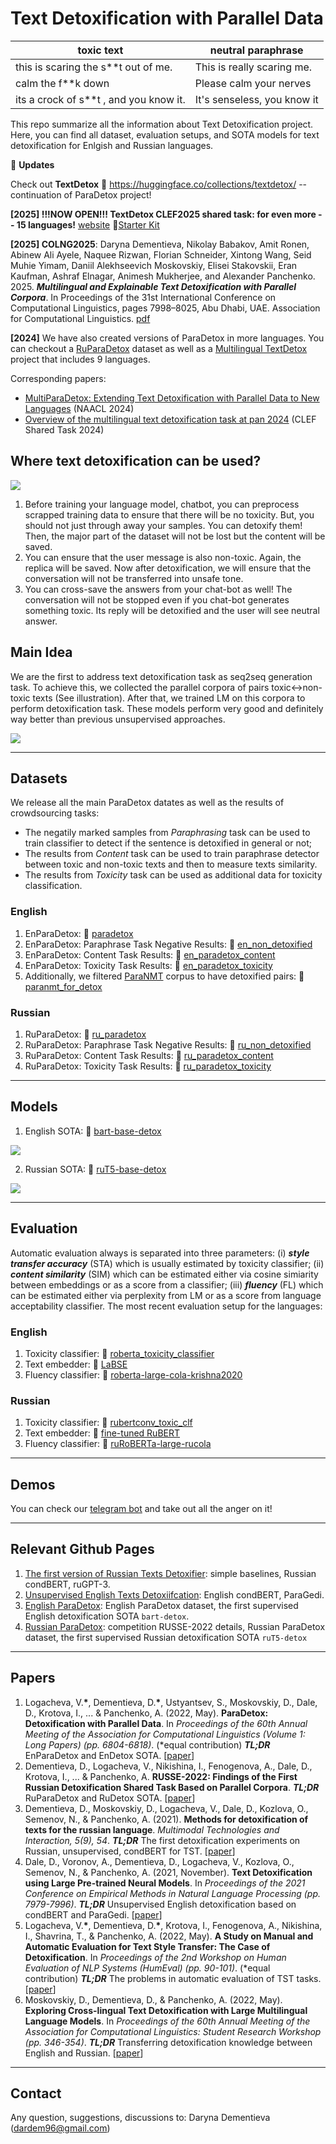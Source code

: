 # Text Detoxification with Parallel Data

| toxic text   |      neutral paraphrase      |
|----------|-------------|
| this is scaring the s\*\*t out of me. | This is really scaring me.  |
| calm the f\*\*k down | Please calm your nerves  |
| its a crock of s\*\*t , and you know it. | It's senseless, you know it  |

This repo summarize all the information about Text Detoxification project. Here, you can find all dataset, evaluation setups, and SOTA models for text detoxification for Enlgish and Russian languages.

📰 **Updates**

Check out **TextDetox** 🤗 https://huggingface.co/collections/textdetox/ -- continuation of ParaDetox project!

**[2025] !!!NOW OPEN!!! TextDetox CLEF2025 shared task: for even more -- 15 languages!** [website](https://pan.webis.de/clef25/pan25-web/text-detoxification.html) 🤗[Starter Kit](https://huggingface.co/collections/textdetox/)

**[2025] COLNG2025**: Daryna Dementieva, Nikolay Babakov, Amit Ronen, Abinew Ali Ayele, Naquee Rizwan, Florian Schneider, Xintong Wang, Seid Muhie Yimam, Daniil Alekhseevich Moskovskiy, Elisei Stakovskii, Eran Kaufman, Ashraf Elnagar, Animesh Mukherjee, and Alexander Panchenko. 2025. ***Multilingual and Explainable Text Detoxification with Parallel Corpora***. In Proceedings of the 31st International Conference on Computational Linguistics, pages 7998–8025, Abu Dhabi, UAE. Association for Computational Linguistics. [pdf](https://aclanthology.org/2025.coling-main.535/)

**[2024]** We have also created versions of ParaDetox in more languages. You can checkout a [RuParaDetox](https://huggingface.co/datasets/s-nlp/ru_paradetox) dataset as well as a [Multilingual TextDetox](https://huggingface.co/textdetox) project that includes 9 languages.

Corresponding papers:
* [MultiParaDetox: Extending Text Detoxification with Parallel Data to New Languages](https://aclanthology.org/2024.naacl-short.12/) (NAACL 2024)
* [Overview of the multilingual text detoxification task at pan 2024](https://ceur-ws.org/Vol-3740/paper-223.pdf) (CLEF Shared Task 2024)

## Where text detoxification can be used?

![](https://github.com/dardem/text_detoxification/blob/main/detox_usage.png)

1. Before training your language model, chatbot, you can preprocess scrapped training data to ensure that there will be no toxicity. But, you should not just through away your samples. You can detoxify them! Then, the major part of the dataset will not be lost but the content will be saved.
2. You can ensure that the user message is also non-toxic. Again, the replica will be saved. Now after detoxification, we will ensure that the conversation will not be transferred into unsafe tone.
3. You can cross-save the answers from your chat-bot as well! The conversation will not be stopped even if you chat-bot generates something toxic. Its reply will be detoxified and the user will see neutral answer.

## Main Idea

We are the first to address text detoxification task as seq2seq generation task. To achieve this, we collected the parallel corpora of pairs toxic<->non-toxic texts (See illustration). After that, we trained LM on this corpora to perform detoxification task. These models perform very good and definitely way better than previous unsupervised approaches.

![](https://github.com/dardem/text_detoxification/blob/main/schema.jpg)

---

## Datasets

We release all the main ParaDetox datates as well as the results of crowdsourcing tasks:
* The negatily marked samples from *Paraphrasing* task can be used to train classifier to detect if the sentence is detoxified in general or not;
* The results from *Content* task can be used to train paraphrase detector between toxic and non-toxic texts and then to measure texts similarity.
* The results from *Toxicity* task can be used as additional data for toxicity classification.

### English

1. EnParaDetox: 🤗 [paradetox](https://huggingface.co/datasets/s-nlp/paradetox)
2. EnParaDetox: Paraphrase Task Negative Results: 🤗 [en_non_detoxified](https://huggingface.co/datasets/s-nlp/en_non_detoxified)
3. EnParaDetox: Content Task Results: 🤗 [en_paradetox_content](https://huggingface.co/datasets/s-nlp/en_paradetox_content)
4. EnParaDetox: Toxicity Task Results: 🤗 [en_paradetox_toxicity](https://huggingface.co/datasets/s-nlp/en_paradetox_toxicity)
5. Additionally, we filtered [ParaNMT](https://aclanthology.org/P18-1042/) corpus to have detoxified pairs: 🤗 [paranmt_for_detox](https://huggingface.co/datasets/dardem/paranmt_for_detox)

### Russian

1. RuParaDetox: 🤗 [ru_paradetox](https://huggingface.co/datasets/s-nlp/ru_paradetox)
2. RuParaDetox: Paraphrase Task Negative Results: 🤗 [ru_non_detoxified](https://huggingface.co/datasets/s-nlp/ru_non_detoxified)
3. RuParaDetox: Content Task Results: 🤗 [ru_paradetox_content](https://huggingface.co/datasets/s-nlp/ru_paradetox_content)
4. RuParaDetox: Toxicity Task Results: 🤗 [ru_paradetox_toxicity](https://huggingface.co/datasets/s-nlp/ru_paradetox_toxicity)

---

## Models

1. English SOTA: 🤗 [bart-base-detox]( https://huggingface.co/s-nlp/bart-base-detox)

![](https://github.com/dardem/text_detoxification/blob/main/en_manual_results.png)

2. Russian SOTA: 🤗 [ruT5-base-detox](https://huggingface.co/s-nlp/ruT5-base-detox)

![](https://github.com/dardem/text_detoxification/blob/main/ru_manual_results.png)

---

## Evaluation
Automatic evaluation always is separated into three parameters: (i) ***style transfer accuracy*** (STA) which is usually estimated by toxicity classifier; (ii) ***content similarity*** (SIM) which can be estimated either via cosine simiarity between embeddings or as a score from a classifier; (iii) ***fluency*** (FL) which can be estimated either via perplexity from LM or as a score from language acceptability classifier. The most recent evaluation setup for the languages:

### English
1. Toxicity classifier: 🤗 [roberta_toxicity_classifier](https://huggingface.co/s-nlp/roberta_toxicity_classifier)
2. Text embedder: 🤗 [LaBSE](https://huggingface.co/sentence-transformers/LaBSE)
3. Fluency classifier: 🤗 [roberta-large-cola-krishna2020](https://huggingface.co/cointegrated/roberta-large-cola-krishna2020)

### Russian
1. Toxicity classifier: 🤗 [rubertconv_toxic_clf](https://huggingface.co/IlyaGusev/rubertconv_toxic_clf)
2. Text embedder: 🤗 [fine-tuned RuBERT](https://huggingface.co/s-nlp/rubert-base-cased-conversational-paraphrase-v1)
3. Fluency classifier: 🤗 [ruRoBERTa-large-rucola](https://huggingface.co/RussianNLP/ruRoBERTa-large-rucola)

---
## Demos

You can check our [telegram bot](https://t.me/rudetoxifierbot) and take out all the anger on it!

---
## Relevant Github Pages
1. [The first version of Russian Texts Detoxifier](https://github.com/s-nlp/rudetoxifier): simple baselines, Russian condBERT, ruGPT-3.
2. [Unsupervised English Texts Detoxiifcation](https://github.com/s-nlp/detox): English condBERT, ParaGedi.
3. [English ParaDetox](https://github.com/s-nlp/paradetox): English ParaDetox dataset, the first supervised English detoxification SOTA ``bart-detox``.
4. [Russian ParaDetox](https://github.com/s-nlp/russe_detox_2022): competition RUSSE-2022 details, Russian ParaDetox dataset, the first supervised Russian detoxification SOTA ``ruT5-detox``

---

## Papers
1. Logacheva, V.**\***, Dementieva, D.**\***, Ustyantsev, S., Moskovskiy, D., Dale, D., Krotova, I., ... & Panchenko, A. (2022, May). **ParaDetox: Detoxification with Parallel Data**. In *Proceedings of the 60th Annual Meeting of the Association for Computational Linguistics (Volume 1: Long Papers) (pp. 6804-6818)*. (\*equal contribution) ***TL;DR*** EnParaDetox and EnDetox SOTA. [[paper](https://aclanthology.org/2022.acl-long.469/)]
2. Dementieva, D., Logacheva, V., Nikishina, I., Fenogenova, A., Dale, D., Krotova, I., ... & Panchenko, A. **RUSSE-2022: Findings of the First Russian Detoxification Shared Task Based on Parallel Corpora**. ***TL;DR*** RuParaDetox and RuDetox SOTA. [[paper](https://www.dialog-21.ru/media/5755/dementievadplusetal105.pdf)]
3. Dementieva, D., Moskovskiy, D., Logacheva, V., Dale, D., Kozlova, O., Semenov, N., & Panchenko, A. (2021). **Methods for detoxification of texts for the russian language**. *Multimodal Technologies and Interaction, 5(9), 54*. ***TL;DR*** The first detoxification experiments on Russian, unsupervised, condBERT for TST. [[paper](https://www.mdpi.com/2414-4088/5/9/54/pdf)]
4. Dale, D., Voronov, A., Dementieva, D., Logacheva, V., Kozlova, O., Semenov, N., & Panchenko, A. (2021, November). **Text Detoxification using Large Pre-trained Neural Models**. In *Proceedings of the 2021 Conference on Empirical Methods in Natural Language Processing (pp. 7979-7996)*. ***TL;DR*** Unsupervised English detoxification based on condBERT and ParaGedi. [[paper](https://aclanthology.org/2021.emnlp-main.629/)]
5. Logacheva, V.**\***, Dementieva, D.**\***, Krotova, I., Fenogenova, A., Nikishina, I., Shavrina, T., & Panchenko, A. (2022, May). **A Study on Manual and Automatic Evaluation for Text Style Transfer: The Case of Detoxification**. In *Proceedings of the 2nd Workshop on Human Evaluation of NLP Systems (HumEval) (pp. 90-101)*. (\*equal contribution) ***TL;DR*** The problems in automatic evaluation of TST tasks. [[paper](https://aclanthology.org/2022.humeval-1.8/)]
6. Moskovskiy, D., Dementieva, D., & Panchenko, A. (2022, May). **Exploring Cross-lingual Text Detoxification with Large Multilingual Language Models**. In *Proceedings of the 60th Annual Meeting of the Association for Computational Linguistics: Student Research Workshop (pp. 346-354)*. ***TL;DR*** Transferring detoxification knowledge between English and Russian. [[paper](https://aclanthology.org/2022.acl-srw.26/)]

---

## Contact

Any question, suggestions, discussions to: Daryna Dementieva (dardem96@gmail.com)
